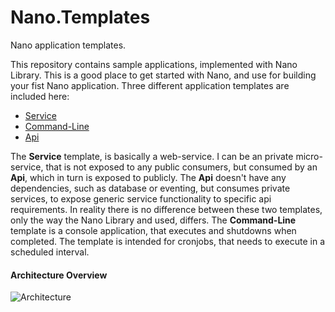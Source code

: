 # Nano.Templates
Nano application templates.  

This repository contains sample applications, implemented with Nano Library. This is a good place to get started with Nano, and use for building your fist Nano application. Three different application templates are included here:
  - [Service](https://github.com/Nano-Core/Nano.Templates/tree/master/Console)
  - [Command-Line](https://github.com/Nano-Core/Nano.Templates/tree/master/Console)
  - [Api](https://github.com/Nano-Core/Nano.Templates/tree/master/Console)

The **Service** template, is basically a web-service. I can be an private micro-service, that is not exposed to any public consumers, but consumed by an **Api**, which in turn is exposed to publicly. The **Api** doesn't have any dependencies, such as database or eventing, but consumes private services, to expose generic service functionality to specific api requirements. In reality there is no difference between these two templates, only the way the Nano Library and used, differs. The **Command-Line** template is a console application, that executes and shutdowns when completed. The template is intended for cronjobs, that needs to execute in a scheduled interval.  

#### Architecture Overview
![Architecture](https://raw.githubusercontent.com/wiki/Nano-Core/Nano.Templates/Images/Nano.Templates.Architecture.png)  
